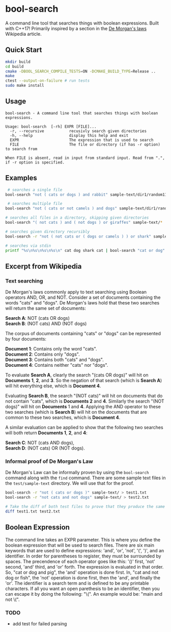 # bool-search

A command line tool that searches things with boolean expressions. Built with C++17! Primarily inspired by a section in the [De Morgan's laws](https://en.wikipedia.org/wiki/De_Morgan%27s_laws) Wikipedia article.

## Quick Start
```bash
mkdir build
cd build
cmake -DBOOL_SEARCH_COMPILE_TESTS=ON -DCMAKE_BUILD_TYPE=Release ..
make
ctest --output-on-failure # run tests
sudo make install
```


## Usage
```
bool-search - A command line tool that searches things with boolean expressions.

Usage: bool-search  [-rh] EXPR [FILE]...
  -r, --recursive           recusivly search given directories
  -h, --help                display this help and exit
  EXPR                      The expression that is used to search
  FILE                      The file or directory (if has -r option) to search from

When FILE is absent, read in input from standard input. Read from ".", if -r option is specified.

```

## Examples
```bash
 # searches a single file
bool-search "not ( cats or dogs ) and rabbit" sample-text/dir1/random111.txt

 # searches multiple file
bool-search "not ( cats or not camels ) and dogs" sample-text/dir1/random45.txt sample-text/random444.txt sample-text/random650.txt

# searches all files in a directory, skipping given directories
bool-search "( not cats ) and ( not dogs ) or giraffes" sample-text/*

# searches given directory recursibly
bool-search -r "not ( not cats or ( dogs or camels ) ) or shark" sample-text/

# searches via stdin
printf "%s\n%s\n%s\n%s\n" cat dog shark cat | bool-search "cat or dog"
```

## Excerpt from Wikipedia

### Text searching
De Morgan's laws commonly apply to text searching using Boolean operators AND, OR, and NOT. Consider a set of documents containing the words "cats" and "dogs". De Morgan's laws hold that these two searches will return the same set of documents:  

**Search A**: NOT (cats OR dogs)  
**Search B**: (NOT cats) AND (NOT dogs)  

The corpus of documents containing "cats" or "dogs" can be represented by four documents:  

**Document 1**: Contains only the word "cats".  
**Document 2**: Contains only "dogs".  
**Document 3**: Contains both "cats" and "dogs".  
**Document 4**: Contains neither "cats" nor "dogs".  

To evaluate **Search A**, clearly the search "(cats OR dogs)" will hit on **Documents** **1**, **2**, and **3**. So the negation of that search (which is **Search A**) will hit everything else, which is **Document 4**.  

Evaluating **Search B**, the search "(NOT cats)" will hit on documents that do not contain "cats", which is **Documents 2** and **4**. Similarly the search "(NOT dogs)" will hit on **Documents** 1 and **4**. Applying the AND operator to these two searches (which is **Search B**) will hit on the documents that are common to these two searches, which is **Document 4**.  

A similar evaluation can be applied to show that the following two searches will both return **Documents 1**, **2**, and **4**:  

**Search C**: NOT (cats AND dogs),  
**Search D**: (NOT cats) OR (NOT dogs).  

### Informal proof of De Morgan's Law
De Morgan's Law can be informally proven by using the `bool-search` command along with the `find` command. There are some sample text files in the `test/sample-text` directory. We will use that for the proof.
```bash
bool-search -r "not ( cats or dogs )" sample-text/ > test1.txt
bool-search -r "not cats and not dogs" sample-text/ > test2.txt

# Take the diff of both test files to prove that they produce the same output!
diff test1.txt test2.txt
```

## Boolean Expression
The command line takes an EXPR parameter. This is where you define the boolean expression that will be used to search files. There are six main keywords that are used to define expressions: 'and', 'or', 'not', '(', ')', and an identifier. In order for parentheses to register, they must be surrounded by spaces. The precendence of each operator goes like this: '()' first, 'not' second, 'and' third, and 'or' forth. The expression is evaluated in that order. So, "cat or dog and pig", the 'and' operation is done first. In, "cat and not dog or fish", the 'not' operation is done first, then the 'and', and finally the 'or'. The identifier is a search term and is defined to be any printable characters. If all you want an open parethesis to be an identifier, then you can escape it by doing the following: "\\(". An example would be: "main and not \\(".



### TODO
- add test for failed parsing

